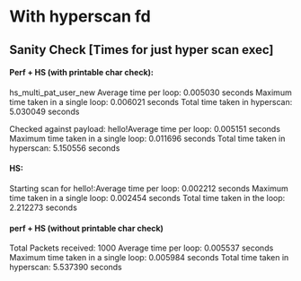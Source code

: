 # With hyperscan fd 


## Sanity Check [Times for just hyper scan exec]

#### Perf + HS (with printable char check):

hs_multi_pat_user_new
Average time per loop: 0.005030 seconds
Maximum time taken in a single loop: 0.006021 seconds
Total time taken in hyperscan: 5.030049 seconds

Checked against payload: hello!Average time per loop: 0.005151 seconds
Maximum time taken in a single loop: 0.011696 seconds
Total time taken in hyperscan: 5.150556 seconds

#### HS:

Starting scan for hello!:Average time per loop: 0.002212 seconds
Maximum time taken in a single loop: 0.002454 seconds
Total time taken in the loop: 2.212273 seconds

#### perf + HS (without printable char check)

Total Packets received: 1000 
Average time per loop: 0.005537 seconds
Maximum time taken in a single loop: 0.005984 seconds
Total time taken in hyperscan: 5.537390 seconds

